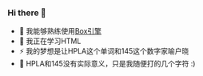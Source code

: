 ### Hi there 👋

- 🔭 我能够熟练使用[Box引擎](https://dao3.fun/)
- 🌱 我正在学习HTML
- ⚡ 我的梦想是让HPLA这个单词和145这个数字家喻户晓
- 💬 HPLA和145没有实际意义，只是我随便打的几个字符 :)

<!--
**54145a/54145a** is a ✨ _special_ ✨ repository because its `README.md` (this file) appears on your GitHub profile.

Here are some ideas to get you started:

- 🔭 I’m currently working on ...
- 🌱 I’m currently learning ...
- 👯 I’m looking to collaborate on ...
- 🤔 I’m looking for help with ...
- 💬 Ask me about ...
- 📫 How to reach me: ...
- 😄 Pronouns: ...
- ⚡ Fun fact: ...
-->
